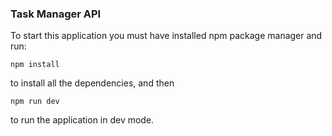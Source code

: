 ### Task Manager API

To start this application you must have installed npm package manager and run:

`npm install`

to install all the dependencies, and then 

`npm run dev`

to run the application in dev mode.
